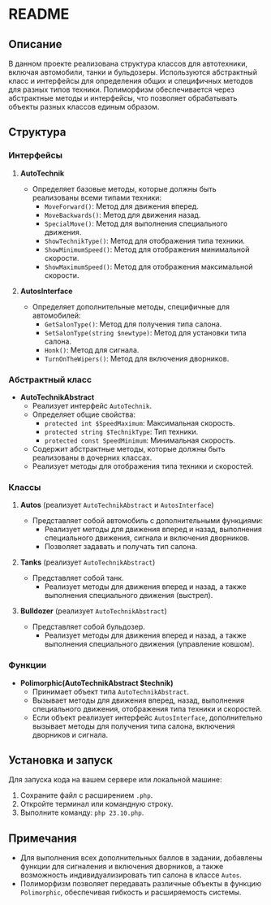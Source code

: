 # README

## Описание

В данном проекте реализована структура классов для автотехники, включая автомобили, танки и бульдозеры. Используются абстрактный класс и интерфейсы для определения общих и специфичных методов для разных типов техники. Полиморфизм обеспечивается через абстрактные методы и интерфейсы, что позволяет обрабатывать объекты разных классов единым образом.

## Структура

### Интерфейсы

1. **AutoTechnik**
   - Определяет базовые методы, которые должны быть реализованы всеми типами техники:
     - `MoveForward()`: Метод для движения вперед.
     - `MoveBackwards()`: Метод для движения назад.
     - `SpecialMove()`: Метод для выполнения специального движения.
     - `ShowTechnikType()`: Метод для отображения типа техники.
     - `ShowMinimumSpeed()`: Метод для отображения минимальной скорости.
     - `ShowMaximumSpeed()`: Метод для отображения максимальной скорости.

2. **AutosInterface**
   - Определяет дополнительные методы, специфичные для автомобилей:
     - `GetSalonType()`: Метод для получения типа салона.
     - `SetSalonType(string $newtype)`: Метод для установки типа салона.
     - `Honk()`: Метод для сигнала.
     - `TurnOnTheWipers()`: Метод для включения дворников.

### Абстрактный класс

- **AutoTechnikAbstract**
  - Реализует интерфейс `AutoTechnik`.
  - Определяет общие свойства:
    - `protected int $SpeedMaximum`: Максимальная скорость.
    - `protected string $TechnikType`: Тип техники.
    - `protected const SpeedMinimum`: Минимальная скорость.
  - Содержит абстрактные методы, которые должны быть реализованы в дочерних классах.
  - Реализует методы для отображения типа техники и скоростей.

### Классы

1. **Autos** (реализует `AutoTechnikAbstract` и `AutosInterface`)
   - Представляет собой автомобиль с дополнительными функциями:
     - Реализует методы для движения вперед и назад, выполнения специального движения, сигнала и включения дворников.
     - Позволяет задавать и получать тип салона.

2. **Tanks** (реализует `AutoTechnikAbstract`)
   - Представляет собой танк.
     - Реализует методы для движения вперед и назад, а также выполнения специального движения (выстрел).

3. **Bulldozer** (реализует `AutoTechnikAbstract`)
   - Представляет собой бульдозер.
     - Реализует методы для движения вперед и назад, а также выполнения специального движения (управление ковшом).

### Функции

- **Polimorphic(AutoTechnikAbstract $technik)**
  - Принимает объект типа `AutoTechnikAbstract`.
  - Вызывает методы для движения вперед, назад, выполнения специального движения, отображения типа техники и скоростей.
  - Если объект реализует интерфейс `AutosInterface`, дополнительно вызывает методы для получения типа салона, включения дворников и сигнала.

## Установка и запуск

Для запуска кода на вашем сервере или локальной машине:

1. Сохраните файл с расширением `.php`.
2. Откройте терминал или командную строку.
3. Выполните команду: `php 23.10.php`.

## Примечания

- Для выполнения всех дополнительных баллов в задании, добавлены функции для сигналения и включения дворников, а также возможность индивидуализировать тип салона в классе `Autos`.
- Полиморфизм позволяет передавать различные объекты в функцию `Polimorphic`, обеспечивая гибкость и расширяемость системы.
